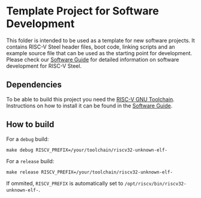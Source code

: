 # Template Project for Software Development

This folder is intended to be used as a template for new software projects. It contains RISC-V Steel header files, boot code, linking scripts and an example source file that can be used as the starting point for development. Please check our [Software Guide](https://riscv-steel.github.io/riscv-steel/softwareguide/) for detailed information on software development for RISC-V Steel.

## Dependencies

To be able to build this project you need the [RISC-V GNU Toolchain](https://github.com/riscv-collab/riscv-gnu-toolchain). Instructions on how to install it can be found in the [Software Guide](https://riscv-steel.github.io/riscv-steel/softwareguide/).

## How to build

For a `debug` build:

```console
make debug RISCV_PREFIX=/your/toolchain/riscv32-unknown-elf-
```

For a `release` build:

```console
make release RISCV_PREFIX=/your/toolchain/riscv32-unknown-elf-
```

If ommited, `RISCV_PREFIX` is automatically set to `/opt/riscv/bin/riscv32-unknown-elf-`.
